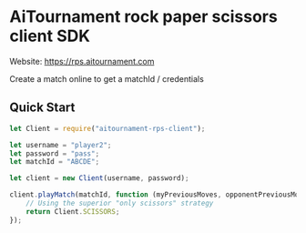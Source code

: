 # AiTournament rock paper scissors client SDK

Website: https://rps.aitournament.com

Create a match online to get a matchId / credentials

## Quick Start
```javascript
let Client = require("aitournament-rps-client");

let username = "player2";
let password = "pass";
let matchId = "ABCDE";

let client = new Client(username, password);

client.playMatch(matchId, function (myPreviousMoves, opponentPreviousMoves) {
    // Using the superior "only scissors" strategy
    return Client.SCISSORS;
});
```